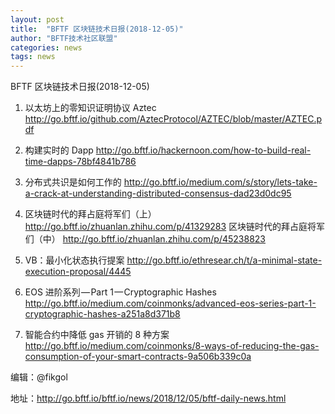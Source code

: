 ```yaml
---
layout: post
title:  "BFTF 区块链技术日报(2018-12-05)"
author: "BFTF技术社区联盟"
categories: news
tags: news
---
```


BFTF 区块链技术日报(2018-12-05)

1. 以太坊上的零知识证明协议 Aztec <http://go.bftf.io/github.com/AztecProtocol/AZTEC/blob/master/AZTEC.pdf>

2. 构建实时的 Dapp <http://go.bftf.io/hackernoon.com/how-to-build-real-time-dapps-78bf4841b786>

3. 分布式共识是如何工作的 <http://go.bftf.io/medium.com/s/story/lets-take-a-crack-at-understanding-distributed-consensus-dad23d0dc95>

4. 区块链时代的拜占庭将军们（上） <http://go.bftf.io/zhuanlan.zhihu.com/p/41329283> 区块链时代的拜占庭将军们（中） <http://go.bftf.io/zhuanlan.zhihu.com/p/45238823>

5. VB：最小化状态执行提案 <http://go.bftf.io/ethresear.ch/t/a-minimal-state-execution-proposal/4445>

6. EOS 进阶系列 — Part 1 — Cryptographic Hashes <http://go.bftf.io/medium.com/coinmonks/advanced-eos-series-part-1-cryptographic-hashes-a251a8d371b8>

7. 智能合约中降低 gas 开销的 8 种方案 <http://go.bftf.io/medium.com/coinmonks/8-ways-of-reducing-the-gas-consumption-of-your-smart-contracts-9a506b339c0a>

编辑：@fikgol

地址：http://go.bftf.io/bftf.io/news/2018/12/05/bftf-daily-news.html
